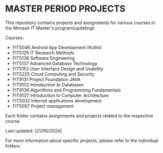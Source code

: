 MASTER PERIOD PROJECTS
=========================

This repository contains projects and assignments for various courses in the Monash IT Master's program(updating).

Courses:
- FIT5046 Android App Development (Kotlin)
- FIT5125 IT Research Methods
- FIT5136 Software Engineering
- FIT5137 Advanced Database Technology
- FIT5152 User Interface Design and Usability
- FIT5225 Cloud Computing and Security
- FIT9131 Project Foundation JAVA
- FIT9132 Introduction to Databases
- FIT9136 Algorithms and Programming Fundamentals
- FIT9137 Introduction to Computer Architecture
- FIT5032 Internet applications development
- FIT5057 Project management

Each folder contains assignments and projects related to the respective course.

Last updated: [21/06/2024]

For more information about specific projects, please refer to the individual  folders.
